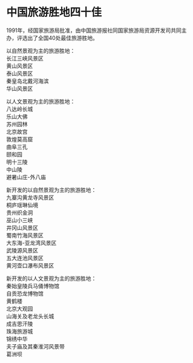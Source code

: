 # 中国旅游胜地四十佳  
1991年，经国家旅游局批准，由中国旅游报社同国家旅游局资源开发司共同主办，评选出了全国40处最佳旅游胜地。  

以自然景观为主的旅游胜地：  
长江三峡风景区  
黄山风景区  
泰山风景区  
秦皇岛北戴河海滨  
华山风景区  

以人文景观为主的旅游胜地：  
八达岭长城  
乐山大佛  
苏州园林  
北京故宫  
敦煌莫高窟  
曲阜三孔  
颐和园  
明十三陵  
中山陵  
避暑山庄-外八庙  

新开发的以自然景观为主的旅游胜地：  
九寨沟黄龙寺风景区  
桐庐瑶琳仙境  
贵州织金洞  
巫山小三峡  
井冈山风景区  
蜀南竹海风景区  
大东海-亚龙湾风景区  
武陵源风景区  
五大连池风景区  
黄河壶口瀑布风景区  

新开发的以人文景观为主的旅游胜地：  
秦始皇陵兵马俑博物馆  
自贡恐龙博物馆  
黄鹤楼  
北京大观园  
山海关及老龙头长城  
成吉思汗陵  
珠海旅游城  
锦绣中华  
夫子庙及其秦淮河风景带  
葛洲坝  
